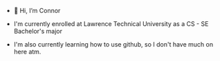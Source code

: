 - 👋 Hi, I’m Connor

- I'm currently enrolled at Lawrence Technical University as a CS - SE Bachelor's major
- I'm also currently learning how to use github, so I don't have much on here atm.
